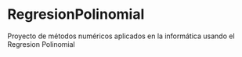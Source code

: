 # RegresionPolinomial

Proyecto de métodos numéricos aplicados en la informática usando el Regresion Polinomial 
